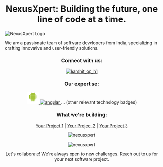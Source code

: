 <h1 align="center">NexusXpert: Building the future, one line of code at a time.</h1>
<img src="https://your-company-logo.com" alt="NexusXpert Logo" width="200" height="200" align="center">

<p>We are a passionate team of software developers from India, specializing in crafting innovative and user-friendly solutions.</p>

<h3 align="center">Connect with us:</h3>
<p align="center">
  <a href="https://www.instagram.com/harshit_op_h1" target="_blank"><img src="https://raw.githubusercontent.com/rahuldkjain/github-profile-readme-generator/master/src/images/icons/Social/instagram.svg" alt="harshit_op_h1" height="30" width="40" /></a>
</p>

<h3 align="center">Our expertise:</h3>
<p align="center">
  <a href="https://developer.android.com" target="_blank" rel="noreferrer"> <img src="https://raw.githubusercontent.com/devicons/devicon/master/icons/android/android-original-wordmark.svg" alt="android" width="40" height="40"/> </a>
  <a href="https://angular.io" target="_blank" rel="noreferrer"> <img src="https://angular.io/assets/images/logos/angular/angular.svg" alt="angular" width="40" height="40"/> </a>
  ... (other relevant technology badges)
</p>

<h3 align="center">What we're building:</h3>
<p align="center">
  <a href="https://github.com/NexusXpert/your-project-1">Your Project 1</a> | 
  <a href="https://github.com/NexusXpert/your-project-2">Your Project 2</a> | 
  <a href="https://github.com/NexusXpert/your-project-3">Your Project 3</a>
</p>

<p align="center">
  <img src="https://github-readme-stats.vercel.app/api?username=nexusxpert&show_icons=true&locale=en&theme=dark" alt="nexusxpert" />
</p>

<p align="center">
  <img src="https://github-readme-streak-stats.herokuapp.com/?user=nexusxpert&theme=dark" alt="nexusxpert" />
</p>

<p align="center">Let's collaborate! We're always open to new challenges. Reach out to us for your next software project.</p>



